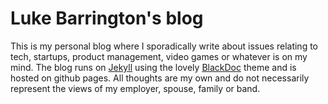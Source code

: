 # Luke Barrington's blog

This is my personal blog where I sporadically write about issues relating to tech, startups, product management, video games or whatever is on my mind. 
The blog runs on [Jekyll](http://jekyllrb.com) using the lovely [BlackDoc](http://karloespiritu.com/blackdoc/) theme and is hosted on github pages.
All thoughts are my own and do not necessarily represent the views of my employer, spouse, family or band.

